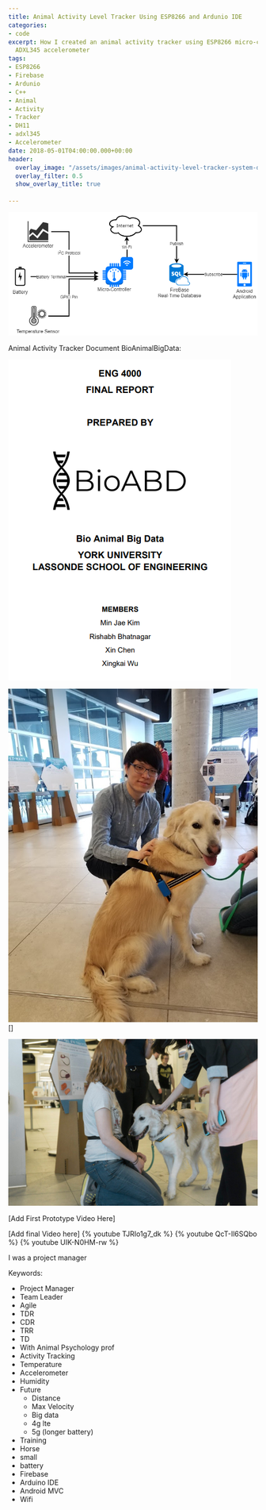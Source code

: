 ```yaml
---
title: Animal Activity Level Tracker Using ESP8266 and Ardunio IDE
categories:
- code
excerpt: How I created an animal activity tracker using ESP8266 micro-controller and
  ADXL345 accelerometer
tags:
- ESP8266
- Firebase
- Ardunio
- C++
- Animal
- Activity
- Tracker
- DH11
- adxl345
- Accelerometer
date: 2018-05-01T04:00:00.000+00:00
header:
  overlay_image: "/assets/images/animal-activity-level-tracker-system-diagram.png"
  overlay_filter: 0.5
  show_overlay_title: true

---
```

![](/assets/images/animal-activity-level-tracker-system-diagram.png)

Animal Activity Tracker Document BioAnimalBigData:

[![](/assets/images/ENG4000-Final-Report-BioABD-thumbnail.png)](https://app.forestry.io/sites/lyjkvpnlscvfoq/body-media//files/ENG4000-Final-Report-BioABD.pdf)

![Dog with activity level tracker beside myself](/assets/images/animal-activity-level-tracker-dog-mj.jpg)[]

![Dog wearing activity level tracker beside its owner](/assets/images/animal-activity-level-tracker-dog-trainer.jpg)

\[Add First Prototype Video Here\]

\[Add final Video here\]
{% youtube TJRIo1g7_dk %}
{% youtube QcT-Il6SQbo %}
{% youtube UIK-N0HM-rw %}

I was a project manager

Keywords:

* Project Manager
* Team Leader
* Agile
* TDR
* CDR
* TRR
* TD
* With Animal Psychology prof
* Activity Tracking
* Temperature
* Accelerometer
* Humidity
* Future
  * Distance
  * Max Velocity
  * Big data
  * 4g lte
  * 5g (longer battery)
* Training
* Horse
* small
* battery
* Firebase
* Arduino IDE
* Android MVC
* Wifi